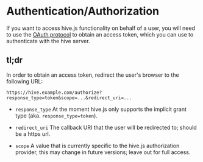 # Authentication/Authorization

If you want to access hive.js functionality on behalf of a user, you will need to use the [OAuth protocol](https://tools.ietf.org/html/rfc6749) to obtain an access token, which you can use to authenticate with the hive server.

## tl;dr

In order to obtain an access token, redirect the user's browser to the following URL:

```
https://hive.example.com/authorize?response_type=token&scope=...&redirect_uri=...
```

* `response_type` At the moment hive.js only supports the implicit grant type (aka. `response_type=token`).

* `redirect_uri` The callback URI that the user will be redirected to; should be a https url.
* `scope` A value that is currently specific to the hive.js authorization provider, this may change in future versions; leave out for full access.